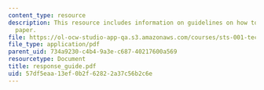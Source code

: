 ```yaml
---
content_type: resource
description: This resource includes information on guidelines on how to write a response
  paper.
file: https://ol-ocw-studio-app-qa.s3.amazonaws.com/courses/sts-001-technology-in-american-history-spring-2006/57df5eaa13ef0b2f62822a37c56b2c6e_response_guide.pdf
file_type: application/pdf
parent_uid: 734a9230-c4b4-9a3e-c687-40217600a569
resourcetype: Document
title: response_guide.pdf
uid: 57df5eaa-13ef-0b2f-6282-2a37c56b2c6e
---
```

